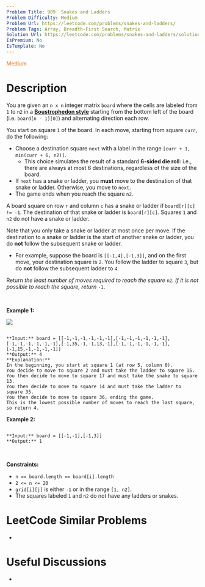 ```yaml
---
Problem Title: 909. Snakes and Ladders
Problem Difficulty: Medium
Problem Url: https://leetcode.com/problems/snakes-and-ladders/
Problem Tags: Array, Breadth-First Search, Matrix
Solution Url: https://leetcode.com/problems/snakes-and-ladders/solution/
IsPremium: No
IsTemplate: No
---
```


<span style="color: rgb(239, 108, 0);">Medium</span>

# Description

You are given an `n x n` integer matrix `board` where the cells are labeled from `1` to `n2` in a [**Boustrophedon style**](https://en.wikipedia.org/wiki/Boustrophedon) starting from the bottom left of the board (i.e. `board[n - 1][0]`) and alternating direction each row.


You start on square `1` of the board. In each move, starting from square `curr`, do the following:


* Choose a destination square `next` with a label in the range `[curr + 1, min(curr + 6, n2)]`.
	+ This choice simulates the result of a standard **6-sided die roll**: i.e., there are always at most 6 destinations, regardless of the size of the board.
* If `next` has a snake or ladder, you **must** move to the destination of that snake or ladder. Otherwise, you move to `next`.
* The game ends when you reach the square `n2`.


A board square on row `r` and column `c` has a snake or ladder if `board[r][c] != -1`. The destination of that snake or ladder is `board[r][c]`. Squares `1` and `n2` do not have a snake or ladder.


Note that you only take a snake or ladder at most once per move. If the destination to a snake or ladder is the start of another snake or ladder, you do **not** follow the subsequent snake or ladder.


* For example, suppose the board is `[[-1,4],[-1,3]]`, and on the first move, your destination square is `2`. You follow the ladder to square `3`, but do **not** follow the subsequent ladder to `4`.


Return *the least number of moves required to reach the square* `n2`*. If it is not possible to reach the square, return* `-1`.


 


**Example 1:**


![](https://assets.leetcode.com/uploads/2018/09/23/snakes.png)

```

**Input:** board = [[-1,-1,-1,-1,-1,-1],[-1,-1,-1,-1,-1,-1],[-1,-1,-1,-1,-1,-1],[-1,35,-1,-1,13,-1],[-1,-1,-1,-1,-1,-1],[-1,15,-1,-1,-1,-1]]
**Output:** 4
**Explanation:** 
In the beginning, you start at square 1 (at row 5, column 0).
You decide to move to square 2 and must take the ladder to square 15.
You then decide to move to square 17 and must take the snake to square 13.
You then decide to move to square 14 and must take the ladder to square 35.
You then decide to move to square 36, ending the game.
This is the lowest possible number of moves to reach the last square, so return 4.

```

**Example 2:**



```

**Input:** board = [[-1,-1],[-1,3]]
**Output:** 1

```

 


**Constraints:**


* `n == board.length == board[i].length`
* `2 <= n <= 20`
* `grid[i][j]` is either `-1` or in the range `[1, n2]`.
* The squares labeled `1` and `n2` do not have any ladders or snakes.




# LeetCode Similar Problems

- []()

# Useful Discussions

- []()
